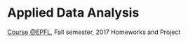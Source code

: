 # Applied Data Analysis
<a href="https://dlab.epfl.ch/teaching/fall2017/cs401/">Course @EPFL</a>, Fall semester, 2017
Homeworks and Project
